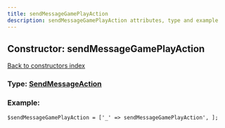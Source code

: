 ```yaml
---
title: sendMessageGamePlayAction
description: sendMessageGamePlayAction attributes, type and example
---
```

## Constructor: sendMessageGamePlayAction  
[Back to constructors index](index.md)






### Type: [SendMessageAction](../types/SendMessageAction.md)


### Example:

```
$sendMessageGamePlayAction = ['_' => sendMessageGamePlayAction', ];
```